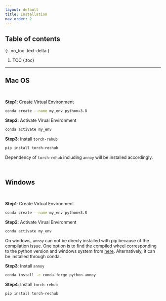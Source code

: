 ```yaml
---
layout: default
title: Installation
nav_order: 2
---
```


## Table of contents
{: .no_toc .text-delta }

1. TOC
{:toc}

---

## Mac OS 

<br>

**Step1**: Create Virtual Environment

```bash
conda create --name my_env python=3.8
```

**Step2**: Activate Virual Environment

```bash
conda activate my_env
```

**Step3**: Install `torch-rehub`

```bash
pip install torch-rechub
```

Dependency of `torch-rehub` including `annoy` will be installed accordingly.


<br>

## Windows

<br>

**Step1**: Create Virtual Environment

```bash
conda create --name my_env python=3.8
```

**Step2**: Activate Virual Environment

```bash
conda activate my_env
```

On windows, `annoy` can not be direcly installed with pip because of the compilation issue. One option is to find the compiled wheel corresponding to the python version and windows system from [here](https://www.lfd.uci.edu/~gohlke/pythonlibs/).  Alternatively, it can be installed through conda.

**Step3**: Install `annoy`

```bash
conda install -c conda-forge python-annoy
```

**Step4**: Install `torch-rehub`

```bash
pip install torch-rechub
```


